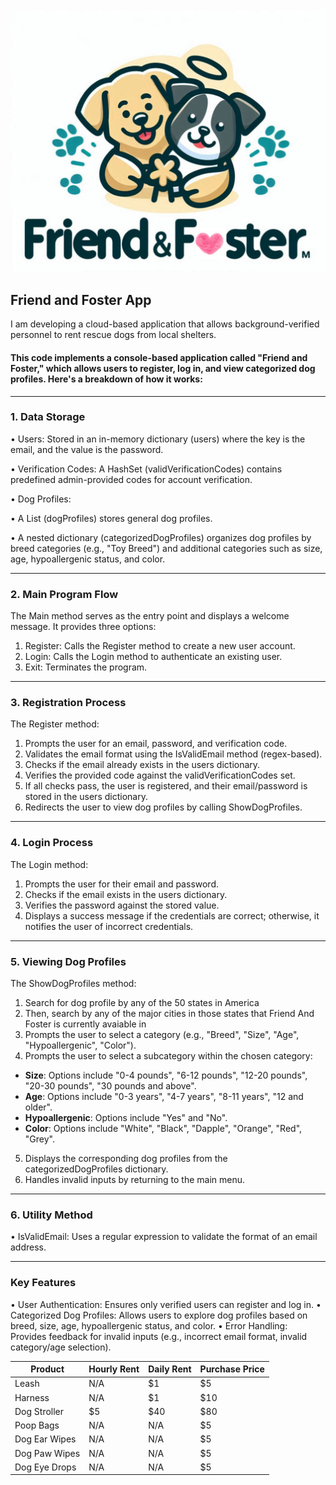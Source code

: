 ![Logo](logo.jpeg)

## Friend and Foster App ##

I am developing a cloud-based application that allows background-verified personnel to rent rescue dogs from local shelters.



#### This code implements a console-based application called "Friend and Foster," which allows users to register, log in, and view categorized dog profiles. Here's a breakdown of how it works: ####
---
### 1. Data Storage ###

•	Users: Stored in an in-memory dictionary (users) where the key is the email, and the value is the password.

•	Verification Codes: A HashSet (validVerificationCodes) contains predefined admin-provided codes for account verification.

•	Dog Profiles:

•	A List<string> (dogProfiles) stores general dog profiles.

•	A nested dictionary (categorizedDogProfiles) organizes dog profiles by breed categories (e.g., "Toy Breed") and additional categories such as size, age, hypoallergenic status, and color.

---
### 2. Main Program Flow ###
The Main method serves as the entry point and displays a welcome message. It provides three options:
1.	Register: Calls the Register method to create a new user account.
2.	Login: Calls the Login method to authenticate an existing user.
3.	Exit: Terminates the program.
---
### 3. Registration Process ###
The Register method:
1.	Prompts the user for an email, password, and verification code.
2.	Validates the email format using the IsValidEmail method (regex-based).
3.	Checks if the email already exists in the users dictionary.
4.	Verifies the provided code against the validVerificationCodes set.
5.	If all checks pass, the user is registered, and their email/password is stored in the users dictionary.
6.	Redirects the user to view dog profiles by calling ShowDogProfiles.
---
### 4. Login Process ###
The Login method:
1.	Prompts the user for their email and password.
2.	Checks if the email exists in the users dictionary.
3.	Verifies the password against the stored value.
4.	Displays a success message if the credentials are correct; otherwise, it notifies the user of incorrect credentials.
---
### 5. Viewing Dog Profiles ###
The ShowDogProfiles method:
1.	Search for dog profile by any of the 50 states in America
2.  Then, search by any of the major cities in those states that Friend And Foster is currently avaiable in
3. Prompts the user to select a category (e.g., "Breed", "Size", "Age", "Hypoallergenic", "Color").
4.	Prompts the user to select a subcategory within the chosen category:
   - **Size**: Options include "0-4 pounds", "6-12 pounds", "12-20 pounds", "20-30 pounds", "30 pounds and above".
   - **Age**: Options include "0-3 years", "4-7 years", "8-11 years", "12 and older".
   - **Hypoallergenic**: Options include "Yes" and "No".
   - **Color**: Options include "White", "Black", "Dapple", "Orange", "Red", "Grey".
5.	Displays the corresponding dog profiles from the categorizedDogProfiles dictionary.
6.	Handles invalid inputs by returning to the main menu.
---
### 6. Utility Method ###

•	IsValidEmail: Uses a regular expression to validate the format of an email address.

---
### Key Features ###
•	User Authentication: Ensures only verified users can register and log in.
•	Categorized Dog Profiles: Allows users to explore dog profiles based on breed, size, age, hypoallergenic status, and color.
•	Error Handling: Provides feedback for invalid inputs (e.g., incorrect email format, invalid category/age selection).


| Product                     | Hourly Rent | Daily Rent | Purchase Price |
|-----------------------------|-------------|------------|----------------|
| Leash                       | N/A         | $1         | $5             |
| Harness                     | N/A         | $1         | $10            |
| Dog Stroller                | $5          | $40        | $80            |
| Poop Bags                   | N/A         | N/A        | $5             |
| Dog Ear Wipes               | N/A         | N/A        | $5             |
| Dog Paw Wipes               | N/A         | N/A        | $5             |
| Dog Eye Drops               | N/A         | N/A        | $5            



